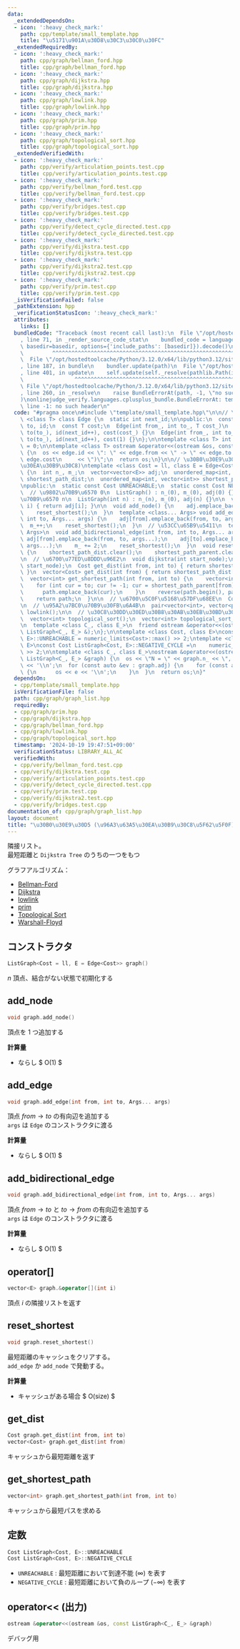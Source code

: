 ```yaml
---
data:
  _extendedDependsOn:
  - icon: ':heavy_check_mark:'
    path: cpp/template/small_template.hpp
    title: "\u5171\u901A\u30D8\u30C3\u30C0\u30FC"
  _extendedRequiredBy:
  - icon: ':heavy_check_mark:'
    path: cpp/graph/bellman_ford.hpp
    title: cpp/graph/bellman_ford.hpp
  - icon: ':heavy_check_mark:'
    path: cpp/graph/dijkstra.hpp
    title: cpp/graph/dijkstra.hpp
  - icon: ':heavy_check_mark:'
    path: cpp/graph/lowlink.hpp
    title: cpp/graph/lowlink.hpp
  - icon: ':heavy_check_mark:'
    path: cpp/graph/prim.hpp
    title: cpp/graph/prim.hpp
  - icon: ':heavy_check_mark:'
    path: cpp/graph/topological_sort.hpp
    title: cpp/graph/topological_sort.hpp
  _extendedVerifiedWith:
  - icon: ':heavy_check_mark:'
    path: cpp/verify/articulation_points.test.cpp
    title: cpp/verify/articulation_points.test.cpp
  - icon: ':heavy_check_mark:'
    path: cpp/verify/bellman_ford.test.cpp
    title: cpp/verify/bellman_ford.test.cpp
  - icon: ':heavy_check_mark:'
    path: cpp/verify/bridges.test.cpp
    title: cpp/verify/bridges.test.cpp
  - icon: ':heavy_check_mark:'
    path: cpp/verify/detect_cycle_directed.test.cpp
    title: cpp/verify/detect_cycle_directed.test.cpp
  - icon: ':heavy_check_mark:'
    path: cpp/verify/dijkstra.test.cpp
    title: cpp/verify/dijkstra.test.cpp
  - icon: ':heavy_check_mark:'
    path: cpp/verify/dijkstra2.test.cpp
    title: cpp/verify/dijkstra2.test.cpp
  - icon: ':heavy_check_mark:'
    path: cpp/verify/prim.test.cpp
    title: cpp/verify/prim.test.cpp
  _isVerificationFailed: false
  _pathExtension: hpp
  _verificationStatusIcon: ':heavy_check_mark:'
  attributes:
    links: []
  bundledCode: "Traceback (most recent call last):\n  File \"/opt/hostedtoolcache/Python/3.12.0/x64/lib/python3.12/site-packages/onlinejudge_verify/documentation/build.py\"\
    , line 71, in _render_source_code_stat\n    bundled_code = language.bundle(stat.path,\
    \ basedir=basedir, options={'include_paths': [basedir]}).decode()\n          \
    \         ^^^^^^^^^^^^^^^^^^^^^^^^^^^^^^^^^^^^^^^^^^^^^^^^^^^^^^^^^^^^^^^^^^^^^^^^^^^^^^^^^\n\
    \  File \"/opt/hostedtoolcache/Python/3.12.0/x64/lib/python3.12/site-packages/onlinejudge_verify/languages/cplusplus.py\"\
    , line 187, in bundle\n    bundler.update(path)\n  File \"/opt/hostedtoolcache/Python/3.12.0/x64/lib/python3.12/site-packages/onlinejudge_verify/languages/cplusplus_bundle.py\"\
    , line 401, in update\n    self.update(self._resolve(pathlib.Path(included), included_from=path))\n\
    \                ^^^^^^^^^^^^^^^^^^^^^^^^^^^^^^^^^^^^^^^^^^^^^^^^^^^^^^^^^\n \
    \ File \"/opt/hostedtoolcache/Python/3.12.0/x64/lib/python3.12/site-packages/onlinejudge_verify/languages/cplusplus_bundle.py\"\
    , line 260, in _resolve\n    raise BundleErrorAt(path, -1, \"no such header\"\
    )\nonlinejudge_verify.languages.cplusplus_bundle.BundleErrorAt: template/small_template.hpp:\
    \ line -1: no such header\n"
  code: "#pragma once\n#include \"template/small_template.hpp\"\n\n// \u8FBA\ntemplate\
    \ <class T> class Edge {\n  static int next_id;\n\npublic:\n  const int from,\
    \ to, id;\n  const T cost;\n  Edge(int from_, int to_, T cost_)\n      : from(from_),\
    \ to(to_), id(next_id++), cost(cost_) {}\n  Edge(int from_, int to_) : from(from_),\
    \ to(to_), id(next_id++), cost(1) {}\n};\n\ntemplate <class T> int Edge<T>::next_id\
    \ = 0;\n\ntemplate <class T> ostream &operator<<(ostream &os, const Edge<T> &edge)\
    \ {\n  os << edge.id << \": \" << edge.from << \" -> \" << edge.to << \" (\" <<\
    \ edge.cost\n     << \")\";\n  return os;\n}\n\n// \u30B0\u30E9\u30D5(\u96A3\u63A5\
    \u30EA\u30B9\u30C8)\ntemplate <class Cost = ll, class E = Edge<Cost>> class ListGraph\
    \ {\n  int n_, m_;\n  vector<vector<E>> adj;\n  unordered_map<int, vector<Cost>>\
    \ shortest_path_dist;\n  unordered_map<int, vector<int>> shortest_path_parent;\n\
    \npublic:\n  static const Cost UNREACHABLE;\n  static const Cost NEGATIVE_CYCLE;\n\
    \  // \u9802\u70B9\u6570 0\n  ListGraph() : n_(0), m_(0), adj(0) {}\n  // \u9802\
    \u70B9\u6570 n\n  ListGraph(int n) : n_(n), m_(0), adj(n) {}\n\n  vector<E> &operator[](int\
    \ i) { return adj[i]; }\n\n  void add_node() {\n    adj.emplace_back();\n    n_++;\n\
    \    reset_shortest();\n  }\n  template <class... Args> void add_edge(int from,\
    \ int to, Args... args) {\n    adj[from].emplace_back(from, to, args...);\n  \
    \  m_++;\n    reset_shortest();\n  }\n  // \u53CC\u65B9\u5411\n  template <class...\
    \ Args>\n  void add_bidirectional_edge(int from, int to, Args... args) {\n   \
    \ adj[from].emplace_back(from, to, args...);\n    adj[to].emplace_back(to, from,\
    \ args...);\n    m_ += 2;\n    reset_shortest();\n  }\n  void reset_shortest()\
    \ {\n    shortest_path_dist.clear();\n    shortest_path_parent.clear();\n  }\n\
    \n  // \u6700\u77ED\u8DDD\u96E2\n  void dijkstra(int start_node);\n  void bellman_ford(int\
    \ start_node);\n  Cost get_dist(int from, int to) { return shortest_path_dist[from][to];\
    \ }\n  vector<Cost> get_dist(int from) { return shortest_path_dist[from]; }\n\
    \  vector<int> get_shortest_path(int from, int to) {\n    vector<int> path;\n\
    \    for (int cur = to; cur != -1; cur = shortest_path_parent[from][cur]) {\n\
    \      path.emplace_back(cur);\n    }\n    reverse(path.begin(), path.end());\n\
    \    return path;\n  }\n\n  // \u6700\u5C0F\u5168\u57DF\u68EE\n  Cost prim();\n\
    \n  // \u95A2\u7BC0\u70B9\u30FB\u6A4B\n  pair<vector<int>, vector<pair<int, int>>>\
    \ lowlink();\n\n  // \u30C8\u30DD\u30ED\u30B8\u30AB\u30EB\u30BD\u30FC\u30C8\n\
    \  vector<int> topological_sort();\n  vector<int> topological_sort_minimum();\n\
    \n  template <class C_, class E_>\n  friend ostream &operator<<(ostream &, const\
    \ ListGraph<C_, E_> &);\n};\n\ntemplate <class Cost, class E>\nconst Cost ListGraph<Cost,\
    \ E>::UNREACHABLE = numeric_limits<Cost>::max() >> 2;\ntemplate <class Cost, class\
    \ E>\nconst Cost ListGraph<Cost, E>::NEGATIVE_CYCLE =\n    numeric_limits<Cost>::min()\
    \ >> 2;\n\ntemplate <class C_, class E_>\nostream &operator<<(ostream &os, const\
    \ ListGraph<C_, E_> &graph) {\n  os << \"N = \" << graph.n_ << \", M = \" << graph.m_\
    \ << '\\n';\n  for (const auto &ev : graph.adj) {\n    for (const auto &e : ev)\
    \ {\n      os << e << '\\n';\n    }\n  }\n  return os;\n}"
  dependsOn:
  - cpp/template/small_template.hpp
  isVerificationFile: false
  path: cpp/graph/graph_list.hpp
  requiredBy:
  - cpp/graph/prim.hpp
  - cpp/graph/dijkstra.hpp
  - cpp/graph/bellman_ford.hpp
  - cpp/graph/lowlink.hpp
  - cpp/graph/topological_sort.hpp
  timestamp: '2024-10-19 19:47:51+09:00'
  verificationStatus: LIBRARY_ALL_AC
  verifiedWith:
  - cpp/verify/bellman_ford.test.cpp
  - cpp/verify/dijkstra.test.cpp
  - cpp/verify/articulation_points.test.cpp
  - cpp/verify/detect_cycle_directed.test.cpp
  - cpp/verify/prim.test.cpp
  - cpp/verify/dijkstra2.test.cpp
  - cpp/verify/bridges.test.cpp
documentation_of: cpp/graph/graph_list.hpp
layout: document
title: "\u30B0\u30E9\u30D5 (\u96A3\u63A5\u30EA\u30B9\u30C8\u5F62\u5F0F)"
---
```

<link rel="stylesheet" type="text/css" href="../../css/common.css">

隣接リスト。  
最短距離と `Dijkstra Tree` のうちの一つをもつ

グラフアルゴリズム：
- [Bellman-Ford](bellman_ford.hpp)
- [Dijkstra](dijkstra.hpp)
- [lowlink](lowlink.hpp)
- [prim](prim.hpp)
- [Topological Sort](topological_sort.hpp)
- [Warshall-Floyd](warshall_floyd.hpp)

## コンストラクタ

```cpp
ListGraph<Cost = ll, E = Edge<Cost>> graph()
```

$n$ 頂点、結合がない状態で初期化する

## add_node

```cpp
void graph.add_node()
```

頂点を $1$ つ追加する

**計算量**

- ならし $ O(1) $

## add_edge

```cpp
void graph.add_edge(int from, int to, Args... args)
```

頂点 $from → to$ の有向辺を追加する  
`args` は `Edge` のコンストラクタに渡る

**計算量**

- ならし $ O(1) $

## add_bidirectional_edge

```cpp
void graph.add_bidirectional_edge(int from, int to, Args... args)
```

頂点 $from → to$ と $to → from$ の有向辺を追加する  
`args` は `Edge` のコンストラクタに渡る

**計算量**

- ならし $ O(1) $

## operator[]

```cpp
vector<E> graph.&operator[](int i)
```

頂点 $i$ の隣接リストを返す

## reset_shortest

```cpp
void graph.reset_shortest()
```

最短距離のキャッシュをクリアする。  
`add_edge` か `add_node` で発動する。

**計算量**

- キャッシュがある場合 $ O(size) $

## get_dist

```cpp
Cost graph.get_dist(int from, int to)
vector<Cost> graph.get_dist(int from)
```

キャッシュから最短距離を返す

## get_shortest_path

```cpp
vector<int> graph.get_shortest_path(int from, int to)
```

キャッシュから最短パスを求める

## 定数

```cpp
Cost ListGraph<Cost, E>::UNREACHABLE
Cost ListGraph<Cost, E>::NEGATIVE_CYCLE
```

- `UNREACHABLE` : 最短距離において到達不能 $(\infty)$ を表す
- `NEGATIVE_CYCLE` : 最短距離において負のループ $(-\infty)$ を表す

## operator<< (出力)

```cpp
ostream &operator<<(ostream &os, const ListGraph<C_, E_> &graph)
```

デバッグ用